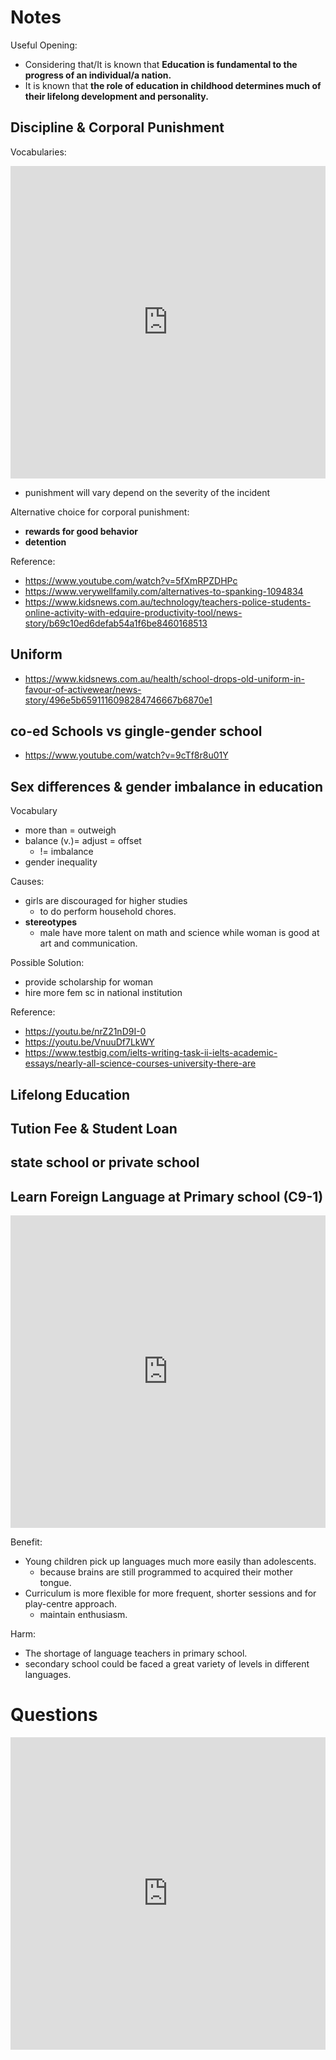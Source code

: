 Notes
=====

Useful Opening:
- Considering that/It is known that **Education is fundamental to the progress of an individual/a nation.**
- It is known that **the role of education in childhood determines much of their lifelong development and personality.**


Discipline & Corporal Punishment
----------------------------
Vocabularies:
<iframe src="https://quizlet.com/523123238/flashcards/embed?i=7u4xy&x=1jj1" height="500" width="100%" style="border:0"></iframe>

- punishment will vary depend on the severity of the incident

Alternative choice for corporal punishment:
- **rewards for good behavior**
- **detention**

Reference:
- https://www.youtube.com/watch?v=5fXmRPZDHPc
- https://www.verywellfamily.com/alternatives-to-spanking-1094834
- https://www.kidsnews.com.au/technology/teachers-police-students-online-activity-with-edquire-productivity-tool/news-story/b69c10ed6defab54a1f6be8460168513


 Uniform
-----------
- https://www.kidsnews.com.au/health/school-drops-old-uniform-in-favour-of-activewear/news-story/496e5b6591116098284746667b6870e1


co-ed Schools vs gingle-gender school
-----------------------------------------------

- https://www.youtube.com/watch?v=9cTf8r8u01Y

Sex differences & gender imbalance in education
------------------------------------------
Vocabulary

- more than = outweigh
- balance (v.)= adjust = offset
  - != imbalance
- gender inequality

Causes:
- girls are discouraged for higher studies
	- to do perform household chores.
- **stereotypes**
	- male have more talent on math and science while woman is good at art and communication.

Possible Solution:
- provide scholarship for woman
- hire more fem sc in national institution


Reference:
- https://youtu.be/nrZ21nD9I-0
- https://youtu.be/VnuuDf7LkWY
- https://www.testbig.com/ielts-writing-task-ii-ielts-academic-essays/nearly-all-science-courses-university-there-are


Lifelong Education
----------------------


Tution Fee & Student Loan
--------------------------------


state school or private school
------------------------------------



Learn Foreign Language at Primary school (C9-1)
-----------------------------------------------


<iframe src="https://quizlet.com/557718553/flashcards/embed?i=7u4xy&x=1jj1" height="500" width="100%" style="border:0"></iframe>


Benefit:

- Young children pick up languages much more easily than adolescents.
  * because brains are still programmed to acquired their mother tongue.
- Curriculum is more flexible for more frequent, shorter sessions and for play-centre approach.
  * maintain enthusiasm.

Harm:

- The shortage of language teachers in primary school.
- secondary school could be faced a great variety of levels in different languages.

Questions
=========

<iframe src="https://quizlet.com/521614494/flashcards/embed?i=7u4xy&x=1jj1" height="500" width="100%" style="border:0"></iframe>
<!--stackedit_data:
eyJoaXN0b3J5IjpbNjYwODExMjIzXX0=
-->
